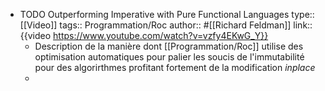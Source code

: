 - TODO Outperforming Imperative with Pure Functional Languages
  type:: [[Video]]
  tags:: Programmation/Roc
  author:: #[[Richard Feldman]]
  link:: {{video https://www.youtube.com/watch?v=vzfy4EKwG_Y}}
	- Description de la manière dont [[Programmation/Roc]] utilise des optimisation automatiques pour palier les soucis de l'immutabilité pour des algorirthmes profitant fortement de la modification *inplace*
	-